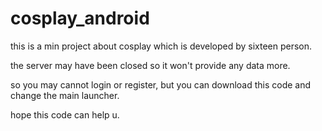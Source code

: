 # cosplay_android
this is a min project about cosplay which is developed by sixteen person.

the server may have been closed so it won't provide any data more.

so you may cannot login or register, but you can download this code and change the main launcher.

hope this code can help u.
